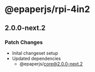 # @epaperjs/rpi-4in2

## 2.0.0-next.2
### Patch Changes

- Inital changeset setup
- Updated dependencies
  - @epaperjs/core@2.0.0-next.2
